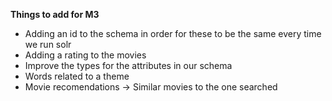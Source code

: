 **Things to add for M3**
- Adding an id to the schema in order for these to be the same every time we run solr
- Adding a rating to the movies
- Improve the types for the attributes in our schema
- Words related to a theme
- Movie recomendations -> Similar movies to the one searched
